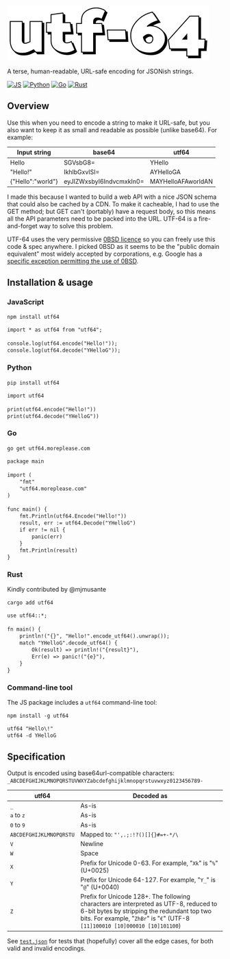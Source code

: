 ![utf-64](utf64.svg)

A terse, human-readable, URL-safe encoding for JSONish strings.

[![JS](https://github.com/more-please/utf64/actions/workflows/js.yml/badge.svg)](https://github.com/more-please/utf64/actions/workflows/js.yml)
[![Python](https://github.com/more-please/utf64/actions/workflows/py.yml/badge.svg)](https://github.com/more-please/utf64/actions/workflows/py.yml)
[![Go](https://github.com/more-please/utf64/actions/workflows/go.yml/badge.svg)](https://github.com/more-please/utf64/actions/workflows/go.yml)
[![Rust](https://github.com/more-please/utf64/actions/workflows/rust.yml/badge.svg)](https://github.com/more-please/utf64/actions/workflows/rust.yml)

## Overview

Use this when you need to encode a string to make it URL-safe, but you also want to keep it as small and readable as possible (unlike base64). For example:

| Input string      | base64                   | utf64              |
| ----------------- | ------------------------ | ------------------ |
| Hello             | SGVsbG8=                 | YHello             |
| "Hello!"          | IkhlbGxvISI=             | AYHelloGA          |
| {"Hello":"world"} | eyJIZWxsbyI6IndvcmxkIn0= | MAYHelloAFAworldAN |

I made this because I wanted to build a web API with a nice JSON schema that could also be cached by a CDN. To make it cacheable, I had to use the GET method; but GET can't (portably) have a request body, so this means all the API parameters need to be packed into the URL. UTF-64 is a fire-and-forget way to solve this problem.

UTF-64 uses the very permissive [0BSD licence](LICENSE) so you can freely use this code & spec anywhere. I picked 0BSD as it seems to be the "public domain equivalent" most widely accepted by corporations, e.g. Google has a [specific exception permitting the use of 0BSD](https://opensource.google/documentation/reference/patching#forbidden).

## Installation & usage

### JavaScript

```
npm install utf64
```

```
import * as utf64 from "utf64";

console.log(utf64.encode("Hello!"));
console.log(utf64.decode("YHelloG"));
```

### Python

```
pip install utf64
```

```
import utf64

print(utf64.encode("Hello!"))
print(utf64.decode("YHelloG"))
```

### Go

```
go get utf64.moreplease.com
```

```
package main

import (
	"fmt"
	"utf64.moreplease.com"
)

func main() {
	fmt.Println(utf64.Encode("Hello!"))
	result, err := utf64.Decode("YHelloG")
	if err != nil {
		panic(err)
	}
	fmt.Println(result)
}
```

### Rust

Kindly contributed by @mjmusante

```
cargo add utf64
```

```
use utf64::*;

fn main() {
    println!("{}", "Hello!".encode_utf64().unwrap());
    match "YHelloG".decode_utf64() {
        Ok(result) => println!("{result}"),
        Err(e) => panic!("{e}"),
    }
}
```

### Command-line tool

The JS package includes a `utf64` command-line tool:

```
npm install -g utf64
```

```
utf64 "Hello\!"
utf64 -d YHelloG
```

## Specification

Output is encoded using base64url-compatible characters: `_ABCDEFGHIJKLMNOPQRSTUVWXYZabcdefghijklmnopqrstuvwxyz0123456789-`

| utf64                   | Decoded as                                                                                                                                                                                                            |
| ----------------------- | --------------------------------------------------------------------------------------------------------------------------------------------------------------------------------------------------------------------- |
| `_`                     | As-is                                                                                                                                                                                                                 |
| `a` to `z`              | As-is                                                                                                                                                                                                                 |
| `0` to `9`              | As-is                                                                                                                                                                                                                 |
| `ABCDEFGHIJKLMNOPQRSTU` | Mapped to: `"',.;:!?()[]{}#=+-*/\`                                                                                                                                                                                    |
| `V`                     | Newline                                                                                                                                                                                                               |
| `W`                     | Space                                                                                                                                                                                                                 |
| `X`                     | Prefix for Unicode 0-63. For example, "`Xk`" is "`%`" (U+0025)                                                                                                                                                        |
| `Y`                     | Prefix for Unicode 64-127. For example, "`Y_`" is "`@`" (U+0040)                                                                                                                                                      |
| `Z`                     | Prefix for Unicode 128+. The following characters are interpreted as UTF-8, reduced to 6-bit bytes by stripping the redundant top two bits. For example, "`ZhBr`" is "`€`" (UTF-8 `[11]100010 [10]000010 [10]101100`) |

See [`test.json`](test.json) for tests that (hopefully) cover all the edge cases, for both valid and invalid encodings.
